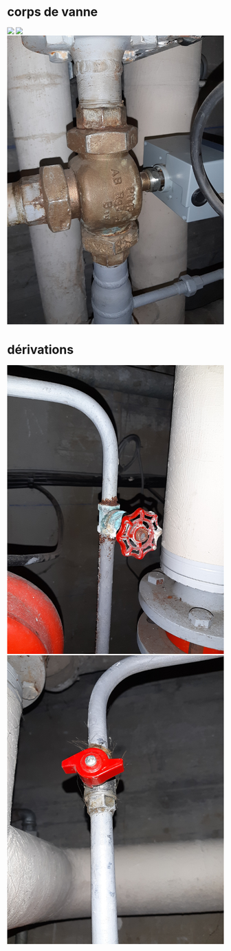 # corps de vanne
![](corps_de_vanne_récent_1.jpg)
![](corps_de_vanne_récent_2.jpg)
![](corps_de_vanne_ancien.jpg)

# dérivations
![](deriv_1.jpg)
![](deriv_2.jpg)
